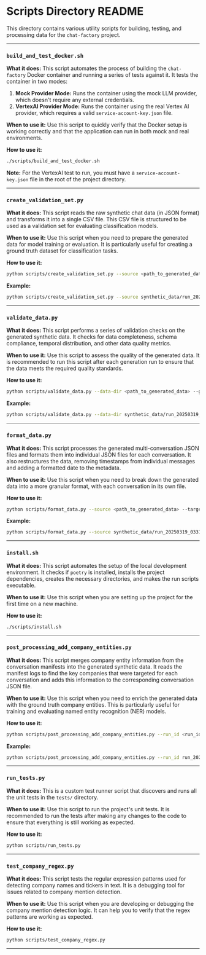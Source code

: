 # Scripts Directory README

This directory contains various utility scripts for building, testing, and processing data for the `chat-factory` project.

---

### `build_and_test_docker.sh`

**What it does:**
This script automates the process of building the `chat-factory` Docker container and running a series of tests against it. It tests the container in two modes:

1.  **Mock Provider Mode:** Runs the container using the mock LLM provider, which doesn't require any external credentials.
2.  **VertexAI Provider Mode:** Runs the container using the real Vertex AI provider, which requires a valid `service-account-key.json` file.

**When to use it:**
Use this script to quickly verify that the Docker setup is working correctly and that the application can run in both mock and real environments.

**How to use it:**

```bash
./scripts/build_and_test_docker.sh
```

**Note:** For the VertexAI test to run, you must have a `service-account-key.json` file in the root of the project directory.

---

### `create_validation_set.py`

**What it does:**
This script reads the raw synthetic chat data (in JSON format) and transforms it into a single CSV file. This CSV file is structured to be used as a validation set for evaluating classification models.

**When to use it:**
Use this script when you need to prepare the generated data for model training or evaluation. It is particularly useful for creating a ground truth dataset for classification tasks.

**How to use it:**

```bash
python scripts/create_validation_set.py --source <path_to_generated_data> --output <path_to_output_csv>
```

**Example:**

```bash
python scripts/create_validation_set.py --source synthetic_data/run_20250319_033137/ --output evaluation_data/validation_set.csv
```

---


### `validate_data.py`

**What it does:**
This script performs a series of validation checks on the generated synthetic data. It checks for data completeness, schema compliance, temporal distribution, and other data quality metrics.

**When to use it:**
Use this script to assess the quality of the generated data. It is recommended to run this script after each generation run to ensure that the data meets the required quality standards.

**How to use it:**

```bash
python scripts/validate_data.py --data-dir <path_to_generated_data> --generator-log <path_to_generator_log>
```

**Example:**

```bash
python scripts/validate_data.py --data-dir synthetic_data/run_20250319_033137/ --generator-log output/logs/synthetic_chat_generator.log
```

---

### `format_data.py`

**What it does:**
This script processes the generated multi-conversation JSON files and formats them into individual JSON files for each conversation. It also restructures the data, removing timestamps from individual messages and adding a formatted date to the metadata.

**When to use it:**
Use this script when you need to break down the generated data into a more granular format, with each conversation in its own file.

**How to use it:**

```bash
python scripts/format_data.py --source <path_to_generated_data> --target <path_to_processed_data>
```

**Example:**

```bash
python scripts/format_data.py --source synthetic_data/run_20250319_033137/ --target processed_synthetic_data/run_20250319_033137/
```

---

### `install.sh`

**What it does:**
This script automates the setup of the local development environment. It checks if `poetry` is installed, installs the project dependencies, creates the necessary directories, and makes the run scripts executable.

**When to use it:**
Use this script when you are setting up the project for the first time on a new machine.

**How to use it:**

```bash
./scripts/install.sh
```

---

### `post_processing_add_company_entities.py`

**What it does:**
This script merges company entity information from the conversation manifests into the generated synthetic data. It reads the manifest logs to find the key companies that were targeted for each conversation and adds this information to the corresponding conversation JSON file.

**When to use it:**
Use this script when you need to enrich the generated data with the ground truth company entities. This is particularly useful for training and evaluating named entity recognition (NER) models.

**How to use it:**

```bash
python scripts/post_processing_add_company_entities.py --run_id <run_id>
```

**Example:**

```bash
python scripts/post_processing_add_company_entities.py --run_id run_20250319_033137
```

---

### `run_tests.py`

**What it does:**
This is a custom test runner script that discovers and runs all the unit tests in the `tests/` directory.

**When to use it:**
Use this script to run the project's unit tests. It is recommended to run the tests after making any changes to the code to ensure that everything is still working as expected.

**How to use it:**

```bash
python scripts/run_tests.py
```

---

### `test_company_regex.py`

**What it does:**
This script tests the regular expression patterns used for detecting company names and tickers in text. It is a debugging tool for issues related to company mention detection.

**When to use it:**
Use this script when you are developing or debugging the company mention detection logic. It can help you to verify that the regex patterns are working as expected.

**How to use it:**

```bash
python scripts/test_company_regex.py
```

---

